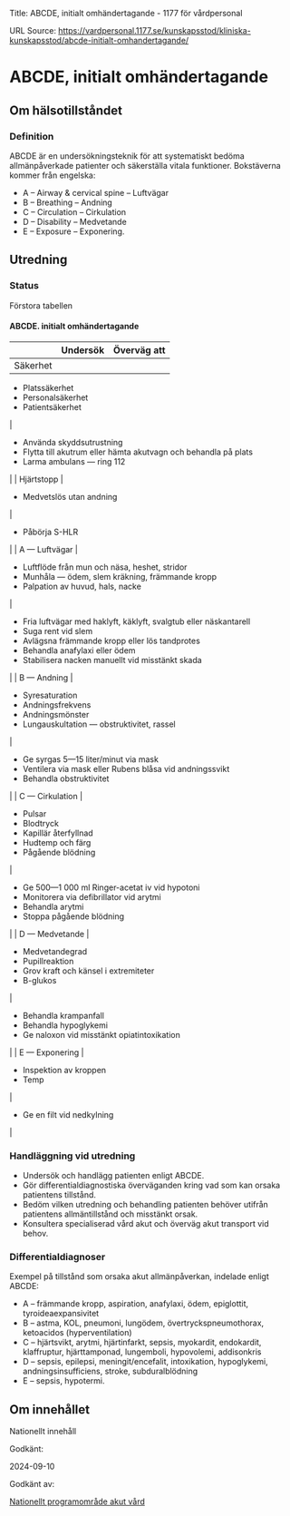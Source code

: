Title: ABCDE, initialt omhändertagande - 1177 för vårdpersonal

URL Source: https://vardpersonal.1177.se/kunskapsstod/kliniska-kunskapsstod/abcde-initialt-omhandertagande/

ABCDE, initialt omhändertagande
===============================

Om hälsotillståndet
-------------------

### Definition

ABCDE är en undersökningsteknik för att systematiskt bedöma allmänpåverkade patienter och säkerställa vitala funktioner. Bokstäverna kommer från engelska:

*   A – Airway & cervical spine – Luftvägar
*   B – Breathing – Andning
*   C – Circulation – Cirkulation
*   D – Disability – Medvetande
*   E – Exposure – Exponering.

Utredning
---------

### Status

Förstora tabellen

#### ABCDE. initialt omhändertagande

|  | Undersök | Överväg att |
| --- | --- | --- |
| Säkerhet | 
*   Platssäkerhet
*   Personalsäkerhet
*   Patientsäkerhet

 | 

*   Använda skyddsutrustning
*   Flytta till akutrum eller hämta akutvagn och behandla på plats
*   Larma ambulans — ring 112

 |
| Hjärtstopp | 

*   Medvetslös utan andning

 | 

*   Påbörja S-HLR

 |
| A — Luftvägar | 

*   Luftflöde från mun och näsa, heshet, stridor
*   Munhåla — ödem, slem kräkning, främmande kropp
*   Palpation av huvud, hals, nacke

 | 

*   Fria luftvägar med haklyft, käklyft, svalgtub eller näskantarell
*   Suga rent vid slem
*   Avlägsna främmande kropp eller lös tandprotes
*   Behandla anafylaxi eller ödem
*   Stabilisera nacken manuellt vid misstänkt skada

 |
| B — Andning | 

*   Syresaturation
*   Andningsfrekvens
*   Andningsmönster
*   Lungauskultation — obstruktivitet, rassel

 | 

*   Ge syrgas 5—15 liter/minut via mask
*   Ventilera via mask eller Rubens blåsa vid andningssvikt
*   Behandla obstruktivitet

 |
| C — Cirkulation | 

*   Pulsar
*   Blodtryck
*   Kapillär återfyllnad
*   Hudtemp och färg
*   Pågående blödning

 | 

*   Ge 500—1 000 ml Ringer-acetat iv vid hypotoni
*   Monitorera via defibrillator vid arytmi
*   Behandla arytmi
*   Stoppa pågående blödning

 |
| D — Medvetande | 

*   Medvetandegrad
*   Pupillreaktion
*   Grov kraft och känsel i extremiteter
*   B-glukos

 | 

*   Behandla krampanfall
*   Behandla hypoglykemi
*   Ge naloxon vid misstänkt opiatintoxikation

 |
| E — Exponering | 

*   Inspektion av kroppen
*   Temp

 | 

*   Ge en filt vid nedkylning

 |

### Handläggning vid utredning

*   Undersök och handlägg patienten enligt ABCDE.
*   Gör differentialdiagnostiska överväganden kring vad som kan orsaka patientens tillstånd.
*   Bedöm vilken utredning och behandling patienten behöver utifrån patientens allmäntillstånd och misstänkt orsak.
*   Konsultera specialiserad vård akut och överväg akut transport vid behov.

### Differentialdiagnoser

Exempel på tillstånd som orsaka akut allmänpåverkan, indelade enligt ABCDE:

*   A – främmande kropp, aspiration, anafylaxi, ödem, epiglottit, tyroideaexpansivitet
*   B – astma, KOL, pneumoni, lungödem, övertryckspneumothorax, ketoacidos (hyperventilation)
*   C – hjärtsvikt, arytmi, hjärtinfarkt, sepsis, myokardit, endokardit, klaffruptur, hjärttamponad, lungemboli, hypovolemi, addisonkris
*   D – sepsis, epilepsi, meningit/encefalit, intoxikation, hypoglykemi, andningsinsufficiens, stroke, subduralblödning
*   E – sepsis, hypotermi.

Om innehållet
-------------

Nationellt innehåll

Godkänt:

2024-09-10

Godkänt av:

[Nationellt programområde akut vård](https://kunskapsstyrningvard.se/kunskapsstyrningvard/programomradenochsamverkansgrupper/nationellaprogramomraden/npoakutvard.56422.html)
